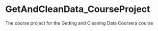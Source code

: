 # GetAndCleanData_CourseProject
The course project for the Getting and Cleaning Data Coursera course

